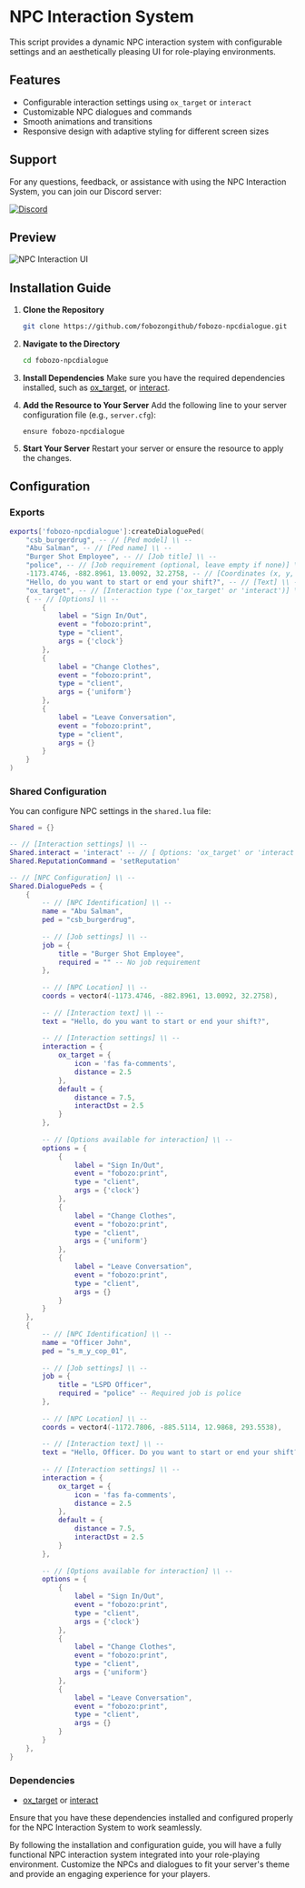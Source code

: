 
# NPC Interaction System

This script provides a dynamic NPC interaction system with configurable settings and an aesthetically pleasing UI for role-playing environments.

## Features
- Configurable interaction settings using `ox_target` or `interact`
- Customizable NPC dialogues and commands
- Smooth animations and transitions
- Responsive design with adaptive styling for different screen sizes

## Support

For any questions, feedback, or assistance with using the NPC Interaction System, you can join our Discord server:

[![Discord](https://img.shields.io/discord/1131142366204530769?color=7289da&label=Discord&logo=discord&logoColor=white)](https://discord.gg/9wsVqqgCVz)

## Preview
![NPC Interaction UI](https://media.discordapp.net/attachments/1239968782890434684/1240263972389785620/image.png?ex=6645ed56&is=66449bd6&hm=a6651fd47552bd14899c9640f743b16e5602fc45157785f84fcaebd670182af7&=&format=webp&quality=lossless&width=1387&height=662)

## Installation Guide

1. **Clone the Repository**
    ```sh
    git clone https://github.com/fobozongithub/fobozo-npcdialogue.git
    ```

2. **Navigate to the Directory**
    ```sh
    cd fobozo-npcdialogue
    ```

3. **Install Dependencies**
    Make sure you have the required dependencies installed, such as [ox_target](https://github.com/overextended/ox_target), or [interact](https://github.com/darktrovx/interact).

4. **Add the Resource to Your Server**
    Add the following line to your server configuration file (e.g., `server.cfg`):
    ```plaintext
    ensure fobozo-npcdialogue
    ```

5. **Start Your Server**
    Restart your server or ensure the resource to apply the changes.

## Configuration

### Exports

```lua
exports['fobozo-npcdialogue']:createDialoguePed(
    "csb_burgerdrug", -- // [Ped model] \\ --
    "Abu Salman", -- // [Ped name] \\ --
    "Burger Shot Employee", -- // [Job title] \\ --
    "police", -- // [Job requirement (optional, leave empty if none)] \\ --
    -1173.4746, -882.8961, 13.0092, 32.2758, -- // [Coordinates (x, y, z, w)] \\ --
    "Hello, do you want to start or end your shift?", -- // [Text] \\ --
    "ox_target", -- // [Interaction type ('ox_target' or 'interact')] \\ --
    { -- // [Options] \\ --
        {
            label = "Sign In/Out",
            event = "fobozo:print", 
            type = "client", 
            args = {'clock'} 
        },
        {
            label = "Change Clothes",
            event = "fobozo:print", 
            type = "client", 
            args = {'uniform'} 
        },
        {
            label = "Leave Conversation",
            event = "fobozo:print", 
            type = "client", 
            args = {} 
        }
    }
)
```

### Shared Configuration
You can configure NPC settings in the `shared.lua` file:

```lua
Shared = {}

-- // [Interaction settings] \\ --
Shared.interact = 'interact' -- // [ Options: 'ox_target' or 'interact' ]
Shared.ReputationCommand = 'setReputation'

-- // [NPC Configuration] \\ --
Shared.DialoguePeds = {
    {
        -- // [NPC Identification] \\ --
        name = "Abu Salman",
        ped = "csb_burgerdrug",
        
        -- // [Job settings] \\ --
        job = {
            title = "Burger Shot Employee",
            required = "" -- No job requirement
        },
        
        -- // [NPC Location] \\ --
        coords = vector4(-1173.4746, -882.8961, 13.0092, 32.2758),
        
        -- // [Interaction text] \\ --
        text = "Hello, do you want to start or end your shift?",
        
        -- // [Interaction settings] \\ --
        interaction = {
            ox_target = {
                icon = 'fas fa-comments',
                distance = 2.5
            },
            default = {
                distance = 7.5,
                interactDst = 2.5
            }
        },
        
        -- // [Options available for interaction] \\ --
        options = {
            {
                label = "Sign In/Out",
                event = "fobozo:print", 
                type = "client", 
                args = {'clock'} 
            },
            {
                label = "Change Clothes",
                event = "fobozo:print", 
                type = "client", 
                args = {'uniform'} 
            },
            {
                label = "Leave Conversation",
                event = "fobozo:print", 
                type = "client", 
                args = {} 
            }
        }
    },
    {
        -- // [NPC Identification] \\ --
        name = "Officer John",
        ped = "s_m_y_cop_01",
        
        -- // [Job settings] \\ --
        job = {
            title = "LSPD Officer",
            required = "police" -- Required job is police
        },
        
        -- // [NPC Location] \\ --
        coords = vector4(-1172.7806, -885.5114, 12.9868, 293.5538),
       
        -- // [Interaction text] \\ --
        text = "Hello, Officer. Do you want to start or end your shift?",
        
        -- // [Interaction settings] \\ --
        interaction = {
            ox_target = {
                icon = 'fas fa-comments',
                distance = 2.5
            },
            default = {
                distance = 7.5,
                interactDst = 2.5
            }
        },
        
        -- // [Options available for interaction] \\ --
        options = {
            {
                label = "Sign In/Out",
                event = "fobozo:print", 
                type = "client", 
                args = {'clock'} 
            },
            {
                label = "Change Clothes",
                event = "fobozo:print", 
                type = "client", 
                args = {'uniform'} 
            },
            {
                label = "Leave Conversation",
                event = "fobozo:print", 
                type = "client", 
                args = {} 
            }
        }
    },
}
```

### Dependencies
- [ox_target](https://github.com/overextended/ox_target) or [interact](https://github.com/darktrovx/interact)

Ensure that you have these dependencies installed and configured properly for the NPC Interaction System to work seamlessly.

By following the installation and configuration guide, you will have a fully functional NPC interaction system integrated into your role-playing environment. Customize the NPCs and dialogues to fit your server's theme and provide an engaging experience for your players.
